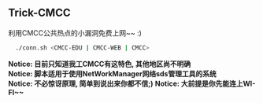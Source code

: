 ## Trick-CMCC

利用CMCC公共热点的小漏洞免费上网~~ :)

```sh
  ./conn.sh <CMCC-EDU | CMCC-WEB | CMCC>
```

**Notice: 目前只知道我工CMCC有这特色, 其他地区尚不明确**  
**Notice: 脚本适用于使用NetWorkManager网络sds管理工具的系统**  
**Notice: 不必惊讶原理, 简单到说出来你都不信;)**
**Notice: 大前提是你先能连上WI-FI~~**
